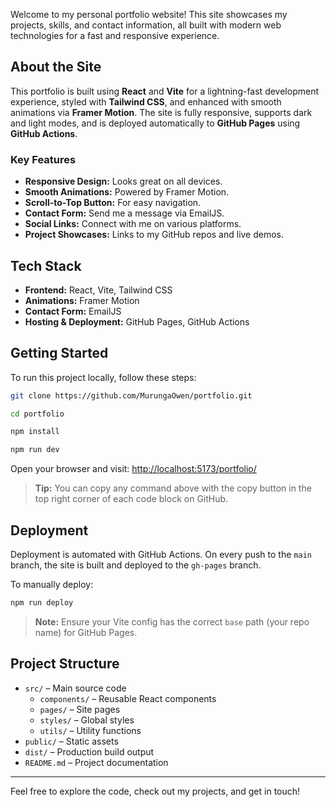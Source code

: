 Welcome to my personal portfolio website! This site showcases my projects, skills, and contact information, all built with modern web technologies for a fast and responsive experience.

## About the Site

This portfolio is built using **React** and **Vite** for a lightning-fast development experience, styled with **Tailwind CSS**, and enhanced with smooth animations via **Framer Motion**. The site is fully responsive, supports dark and light modes, and is deployed automatically to **GitHub Pages** using **GitHub Actions**.

### Key Features

- **Responsive Design:** Looks great on all devices.
- **Smooth Animations:** Powered by Framer Motion.
- **Scroll-to-Top Button:** For easy navigation.
- **Contact Form:** Send me a message via EmailJS.
- **Social Links:** Connect with me on various platforms.
- **Project Showcases:** Links to my GitHub repos and live demos.

## Tech Stack

- **Frontend:** React, Vite, Tailwind CSS
- **Animations:** Framer Motion
- **Contact Form:** EmailJS
- **Hosting & Deployment:** GitHub Pages, GitHub Actions

## Getting Started

To run this project locally, follow these steps:

```sh
git clone https://github.com/MurungaOwen/portfolio.git
```
```sh
cd portfolio
```
```sh
npm install
```

```sh
npm run dev
```

Open your browser and visit: [http://localhost:5173/portfolio/](http://localhost:5173/portfolio/)

> **Tip:** You can copy any command above with the copy button in the top right corner of each code block on GitHub.

## Deployment

Deployment is automated with GitHub Actions. On every push to the `main` branch, the site is built and deployed to the `gh-pages` branch.

To manually deploy:

```sh
npm run deploy
```

> **Note:** Ensure your Vite config has the correct `base` path (your repo name) for GitHub Pages.

## Project Structure

- `src/` – Main source code
  - `components/` – Reusable React components
  - `pages/` – Site pages
  - `styles/` – Global styles
  - `utils/` – Utility functions
- `public/` – Static assets
- `dist/` – Production build output
- `README.md` – Project documentation

---

Feel free to explore the code, check out my projects, and get in touch!

